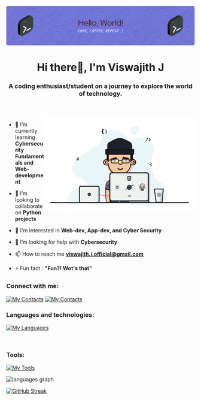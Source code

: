 ![MasterHead](https://github.com/ViswajithJ/ViswajithJ/blob/main/github-header-image.png)

<h1 align="center">Hi there👋, I'm Viswajith J</h1>
<h3 align="center">A coding enthusiast/student on a journey to explore the world of technology.</h3><br><br>
<img align="right" alt="Coding" width="400" src="https://github.com/ViswajithJ/ViswajithJ/blob/main/ghcoding.gif">

- 🌱 I’m currently learning **Cybersecurity Fundamentals and Web-development**

- 👯 I’m looking to collaborate on **Python projects**

- 🌟 I'm interested in **Web-dev, App-dev, and Cyber Security**

- 🤝 I’m looking for help with **Cybersecurity**

- 📫 How to reach me **viswajith.j.official@gmail.com**

- ⚡ Fun fact : **"Fun?! Wot's that"**

<h3 align="left">Connect with me:</h3>
<p align="left">
<!--<a href="https://twitter.com/viswa_codez" target="blank"><img align="center" src="https://raw.githubusercontent.com/rahuldkjain/github-profile-readme-generator/master/src/images/icons/Social/twitter.svg" alt="viswa_codez" height="30" width="40" /></a>-->
<!--<a href="https://linkedin.com/in/viswajithj" target="blank"><img align="center" src="https://raw.githubusercontent.com/rahuldkjain/github-profile-readme-generator/master/src/images/icons/Social/linked-in-alt.svg" alt="viswajithj" height="30" width="40" /></a>-->
<!--<a href="https://instagram.com/dreamcoder_1337" target="blank"><img align="center" src="https://raw.githubusercontent.com/rahuldkjain/github-profile-readme-generator/master/src/images/icons/Social/instagram.svg" alt="dreamcoder_1337" height="30" width="40" /></a>-->
  
[![My Contacts](https://skillicons.dev/icons?i=linkedin)](https://linkedin.com/in/viswajithj)
[![My Contacts](https://skillicons.dev/icons?i=instagram)](https://instagram.com/dreamcoder_1337)

</p>

<h3 align="left">Languages and technologies:</h3>

[![My Languages](https://skillicons.dev/icons?i=c,bash,py,html,css,java,mysql)](https://skillicons.dev)

<br>
<h3 align="left">Tools:</h3>

[![My Tools](https://skillicons.dev/icons?i=git,github,linux,vscode)](https://skillicons.dev)

<!--
<p align="left"> <a href="https://www.cprogramming.com/" target="_blank" rel="noreferrer"> <img src="https://raw.githubusercontent.com/devicons/devicon/master/icons/c/c-original.svg" alt="c" width="40" height="40"/> </a> <a href="https://git-scm.com/" target="_blank" rel="noreferrer"> <img src="https://www.vectorlogo.zone/logos/git-scm/git-scm-icon.svg" alt="git" width="40" height="40"/> </a> <a href="https://www.w3.org/html/" target="_blank" rel="noreferrer"> <img src="https://raw.githubusercontent.com/devicons/devicon/master/icons/html5/html5-original-wordmark.svg" alt="html5" width="40" height="40"/> </a> <a href="https://www.java.com" target="_blank" rel="noreferrer"> <img src="https://raw.githubusercontent.com/devicons/devicon/master/icons/java/java-original.svg" alt="java" width="40" height="40"/> </a> <a href="https://www.linux.org/" target="_blank" rel="noreferrer"> <img src="https://raw.githubusercontent.com/devicons/devicon/master/icons/linux/linux-original.svg" alt="linux" width="40" height="40"/> </a> <a href="https://www.mysql.com/" target="_blank" rel="noreferrer"> <img src="https://raw.githubusercontent.com/devicons/devicon/master/icons/mysql/mysql-original-wordmark.svg" alt="mysql" width="40" height="40"/> </a> <a href="https://www.python.org" target="_blank" rel="noreferrer"> <img src="https://raw.githubusercontent.com/devicons/devicon/master/icons/python/python-original.svg" alt="python" width="40" height="40"/> </a> </p>-->
<p><img src="https://github-readme-stats.vercel.app/api/top-langs?username=viswajithj&locale=en&hide_title=false&layout=compact&card_width=320&theme=highcontrast&top_lang=6&hide_border=false" height="150" alt="languages graph"  /></p>
<!--<p><img align="left" src="https://github-readme-stats.vercel.app/api/top-langs?username=viswajithj&show_icons=true&locale=en&layout=compact" alt="viswajithj" /></p>
<br><br><br><br><br><br><br><br>
<p><img align="left" src="https://github-readme-stats.vercel.app/api?username=viswajithj&show_icons=true&locale=en" alt="viswajithj" /></p>
<br><br><br><br><br><br><br><br><br><br>-->

<!--<p><img align="left" src="https://github-readme-streak-stats.herokuapp.com/?user=viswajithj&" alt="viswajithj" /></p>-->
[![GitHub Streak](https://streak-stats.demolab.com/?user=ViswajithJ&theme=highcontrast)](https://git.io/streak-stats)



